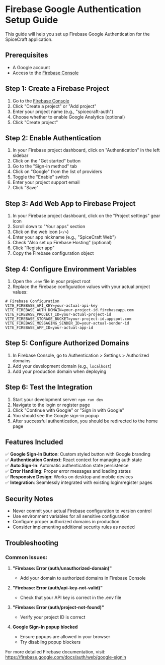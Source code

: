 # Firebase Google Authentication Setup Guide

This guide will help you set up Firebase Google Authentication for the SpiceCraft application.

## Prerequisites

- A Google account
- Access to the [Firebase Console](https://console.firebase.google.com/)

## Step 1: Create a Firebase Project

1. Go to the [Firebase Console](https://console.firebase.google.com/)
2. Click "Create a project" or "Add project"
3. Enter your project name (e.g., "spicecraft-auth")
4. Choose whether to enable Google Analytics (optional)
5. Click "Create project"

## Step 2: Enable Authentication

1. In your Firebase project dashboard, click on "Authentication" in the left sidebar
2. Click on the "Get started" button
3. Go to the "Sign-in method" tab
4. Click on "Google" from the list of providers
5. Toggle the "Enable" switch
6. Enter your project support email
7. Click "Save"

## Step 3: Add Web App to Firebase Project

1. In your Firebase project dashboard, click on the "Project settings" gear icon
2. Scroll down to "Your apps" section
3. Click on the web icon (`</>`)
4. Enter your app nickname (e.g., "SpiceCraft Web")
5. Check "Also set up Firebase Hosting" (optional)
6. Click "Register app"
7. Copy the Firebase configuration object

## Step 4: Configure Environment Variables

1. Open the `.env` file in your project root
2. Replace the Firebase configuration values with your actual project values:

```env
# Firebase Configuration
VITE_FIREBASE_API_KEY=your-actual-api-key
VITE_FIREBASE_AUTH_DOMAIN=your-project-id.firebaseapp.com
VITE_FIREBASE_PROJECT_ID=your-actual-project-id
VITE_FIREBASE_STORAGE_BUCKET=your-project-id.appspot.com
VITE_FIREBASE_MESSAGING_SENDER_ID=your-actual-sender-id
VITE_FIREBASE_APP_ID=your-actual-app-id
```

## Step 5: Configure Authorized Domains

1. In Firebase Console, go to Authentication > Settings > Authorized domains
2. Add your development domain (e.g., `localhost`)
3. Add your production domain when deploying

## Step 6: Test the Integration

1. Start your development server: `npm run dev`
2. Navigate to the login or register page
3. Click "Continue with Google" or "Sign in with Google"
4. You should see the Google sign-in popup
5. After successful authentication, you should be redirected to the home page

## Features Included

✅ **Google Sign-In Button**: Custom styled button with Google branding  
✅ **Authentication Context**: React context for managing auth state  
✅ **Auto Sign-In**: Automatic authentication state persistence  
✅ **Error Handling**: Proper error messages and loading states  
✅ **Responsive Design**: Works on desktop and mobile devices  
✅ **Integration**: Seamlessly integrated with existing login/register pages  

## Security Notes

- Never commit your actual Firebase configuration to version control
- Use environment variables for all sensitive configuration
- Configure proper authorized domains in production
- Consider implementing additional security rules as needed

## Troubleshooting

### Common Issues:

1. **"Firebase: Error (auth/unauthorized-domain)"**
   - Add your domain to authorized domains in Firebase Console

2. **"Firebase: Error (auth/api-key-not-valid)"**
   - Check that your API key is correct in the .env file

3. **"Firebase: Error (auth/project-not-found)"**
   - Verify your project ID is correct

4. **Google Sign-In popup blocked**
   - Ensure popups are allowed in your browser
   - Try disabling popup blockers

For more detailed Firebase documentation, visit: https://firebase.google.com/docs/auth/web/google-signin